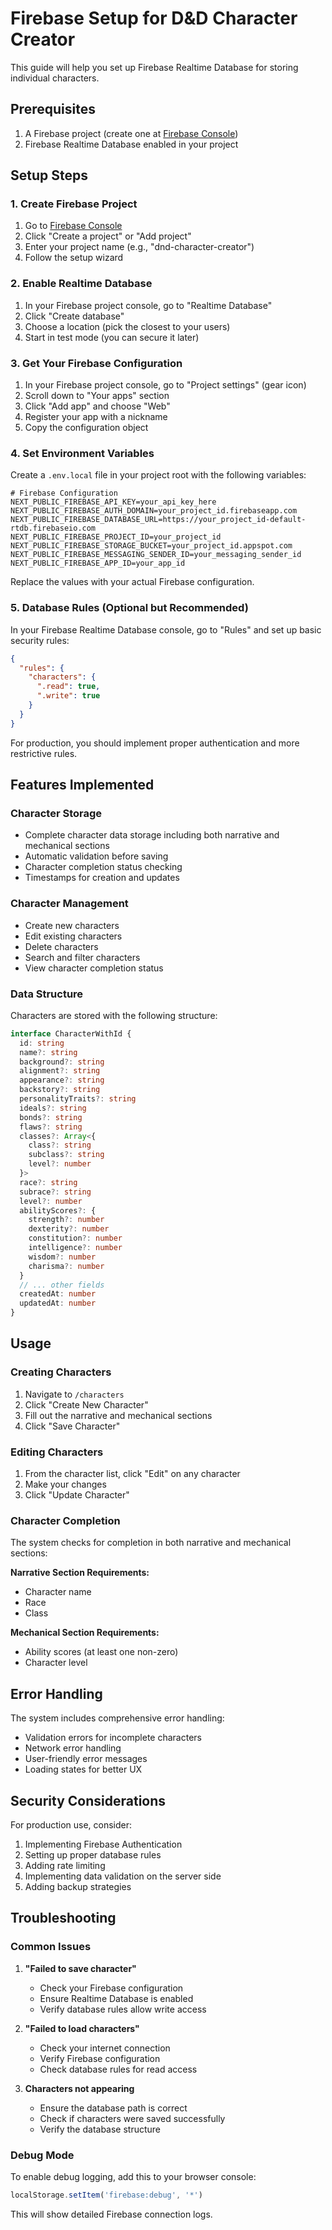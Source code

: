 # Firebase Setup for D&D Character Creator

This guide will help you set up Firebase Realtime Database for storing individual characters.

## Prerequisites

1. A Firebase project (create one at [Firebase Console](https://console.firebase.google.com/))
2. Firebase Realtime Database enabled in your project

## Setup Steps

### 1. Create Firebase Project

1. Go to [Firebase Console](https://console.firebase.google.com/)
2. Click "Create a project" or "Add project"
3. Enter your project name (e.g., "dnd-character-creator")
4. Follow the setup wizard

### 2. Enable Realtime Database

1. In your Firebase project console, go to "Realtime Database"
2. Click "Create database"
3. Choose a location (pick the closest to your users)
4. Start in test mode (you can secure it later)

### 3. Get Your Firebase Configuration

1. In your Firebase project console, go to "Project settings" (gear icon)
2. Scroll down to "Your apps" section
3. Click "Add app" and choose "Web"
4. Register your app with a nickname
5. Copy the configuration object

### 4. Set Environment Variables

Create a `.env.local` file in your project root with the following variables:

```env
# Firebase Configuration
NEXT_PUBLIC_FIREBASE_API_KEY=your_api_key_here
NEXT_PUBLIC_FIREBASE_AUTH_DOMAIN=your_project_id.firebaseapp.com
NEXT_PUBLIC_FIREBASE_DATABASE_URL=https://your_project_id-default-rtdb.firebaseio.com
NEXT_PUBLIC_FIREBASE_PROJECT_ID=your_project_id
NEXT_PUBLIC_FIREBASE_STORAGE_BUCKET=your_project_id.appspot.com
NEXT_PUBLIC_FIREBASE_MESSAGING_SENDER_ID=your_messaging_sender_id
NEXT_PUBLIC_FIREBASE_APP_ID=your_app_id
```

Replace the values with your actual Firebase configuration.

### 5. Database Rules (Optional but Recommended)

In your Firebase Realtime Database console, go to "Rules" and set up basic security rules:

```json
{
  "rules": {
    "characters": {
      ".read": true,
      ".write": true
    }
  }
}
```

For production, you should implement proper authentication and more restrictive rules.

## Features Implemented

### Character Storage
- Complete character data storage including both narrative and mechanical sections
- Automatic validation before saving
- Character completion status checking
- Timestamps for creation and updates

### Character Management
- Create new characters
- Edit existing characters
- Delete characters
- Search and filter characters
- View character completion status

### Data Structure

Characters are stored with the following structure:

```typescript
interface CharacterWithId {
  id: string
  name?: string
  background?: string
  alignment?: string
  appearance?: string
  backstory?: string
  personalityTraits?: string
  ideals?: string
  bonds?: string
  flaws?: string
  classes?: Array<{
    class?: string
    subclass?: string
    level?: number
  }>
  race?: string
  subrace?: string
  level?: number
  abilityScores?: {
    strength?: number
    dexterity?: number
    constitution?: number
    intelligence?: number
    wisdom?: number
    charisma?: number
  }
  // ... other fields
  createdAt: number
  updatedAt: number
}
```

## Usage

### Creating Characters
1. Navigate to `/characters`
2. Click "Create New Character"
3. Fill out the narrative and mechanical sections
4. Click "Save Character"

### Editing Characters
1. From the character list, click "Edit" on any character
2. Make your changes
3. Click "Update Character"

### Character Completion

The system checks for completion in both narrative and mechanical sections:

**Narrative Section Requirements:**
- Character name
- Race
- Class

**Mechanical Section Requirements:**
- Ability scores (at least one non-zero)
- Character level

## Error Handling

The system includes comprehensive error handling:
- Validation errors for incomplete characters
- Network error handling
- User-friendly error messages
- Loading states for better UX

## Security Considerations

For production use, consider:
1. Implementing Firebase Authentication
2. Setting up proper database rules
3. Adding rate limiting
4. Implementing data validation on the server side
5. Adding backup strategies

## Troubleshooting

### Common Issues

1. **"Failed to save character"**
   - Check your Firebase configuration
   - Ensure Realtime Database is enabled
   - Verify database rules allow write access

2. **"Failed to load characters"**
   - Check your internet connection
   - Verify Firebase configuration
   - Check database rules for read access

3. **Characters not appearing**
   - Ensure the database path is correct
   - Check if characters were saved successfully
   - Verify the database structure

### Debug Mode

To enable debug logging, add this to your browser console:

```javascript
localStorage.setItem('firebase:debug', '*')
```

This will show detailed Firebase connection logs. 